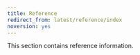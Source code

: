 ```yaml
---
title: Reference
redirect_from: latest/reference/index
noversion: yes
---
```


This section contains reference information.
